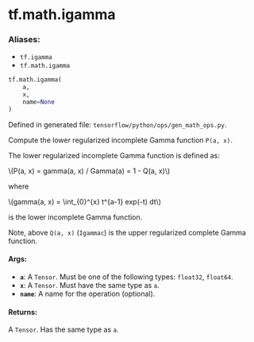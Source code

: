 <div itemscope itemtype="http://developers.google.com/ReferenceObject">
<meta itemprop="name" content="tf.math.igamma" />
<meta itemprop="path" content="Stable" />
</div>

# tf.math.igamma

### Aliases:

* `tf.igamma`
* `tf.math.igamma`

``` python
tf.math.igamma(
    a,
    x,
    name=None
)
```



Defined in generated file: `tensorflow/python/ops/gen_math_ops.py`.

Compute the lower regularized incomplete Gamma function `P(a, x)`.

The lower regularized incomplete Gamma function is defined as:


\\(P(a, x) = gamma(a, x) / Gamma(a) = 1 - Q(a, x)\\)

where

\\(gamma(a, x) = \\int_{0}^{x} t^{a-1} exp(-t) dt\\)

is the lower incomplete Gamma function.

Note, above `Q(a, x)` (`Igammac`) is the upper regularized complete
Gamma function.

#### Args:

* <b>`a`</b>: A `Tensor`. Must be one of the following types: `float32`, `float64`.
* <b>`x`</b>: A `Tensor`. Must have the same type as `a`.
* <b>`name`</b>: A name for the operation (optional).


#### Returns:

A `Tensor`. Has the same type as `a`.